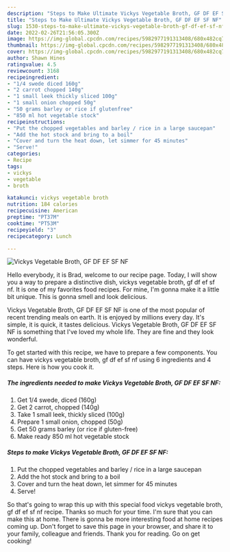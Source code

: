 ```yaml
---
description: "Steps to Make Ultimate Vickys Vegetable Broth, GF DF EF SF NF"
title: "Steps to Make Ultimate Vickys Vegetable Broth, GF DF EF SF NF"
slug: 1530-steps-to-make-ultimate-vickys-vegetable-broth-gf-df-ef-sf-nf
date: 2022-02-26T21:56:05.300Z
image: https://img-global.cpcdn.com/recipes/5982977191313408/680x482cq70/vickys-vegetable-broth-gf-df-ef-sf-nf-recipe-main-photo.jpg
thumbnail: https://img-global.cpcdn.com/recipes/5982977191313408/680x482cq70/vickys-vegetable-broth-gf-df-ef-sf-nf-recipe-main-photo.jpg
cover: https://img-global.cpcdn.com/recipes/5982977191313408/680x482cq70/vickys-vegetable-broth-gf-df-ef-sf-nf-recipe-main-photo.jpg
author: Shawn Hines
ratingvalue: 4.5
reviewcount: 3168
recipeingredient:
- "1/4 swede diced 160g"
- "2 carrot chopped 140g"
- "1 small leek thickly sliced 100g"
- "1 small onion chopped 50g"
- "50 grams barley or rice if glutenfree"
- "850 ml hot vegetable stock"
recipeinstructions:
- "Put the chopped vegetables and barley / rice in a large saucepan"
- "Add the hot stock and bring to a boil"
- "Cover and turn the heat down, let simmer for 45 minutes"
- "Serve!"
categories:
- Recipe
tags:
- vickys
- vegetable
- broth

katakunci: vickys vegetable broth 
nutrition: 184 calories
recipecuisine: American
preptime: "PT37M"
cooktime: "PT53M"
recipeyield: "3"
recipecategory: Lunch

---
```



![Vickys Vegetable Broth, GF DF EF SF NF](https://img-global.cpcdn.com/recipes/5982977191313408/680x482cq70/vickys-vegetable-broth-gf-df-ef-sf-nf-recipe-main-photo.jpg)

Hello everybody, it is Brad, welcome to our recipe page. Today, I will show you a way to prepare a distinctive dish, vickys vegetable broth, gf df ef sf nf. It is one of my favorites food recipes. For mine, I'm gonna make it a little bit unique. This is gonna smell and look delicious.

Vickys Vegetable Broth, GF DF EF SF NF is one of the most popular of recent trending meals on earth. It is enjoyed by millions every day. It's simple, it is quick, it tastes delicious. Vickys Vegetable Broth, GF DF EF SF NF is something that I've loved my whole life. They are fine and they look wonderful.




To get started with this recipe, we have to prepare a few components. You can have vickys vegetable broth, gf df ef sf nf using 6 ingredients and 4 steps. Here is how you cook it.

<!--inarticleads1-->

##### The ingredients needed to make Vickys Vegetable Broth, GF DF EF SF NF:

1. Get 1/4 swede, diced (160g)
1. Get 2 carrot, chopped (140g)
1. Take 1 small leek, thickly sliced (100g)
1. Prepare 1 small onion, chopped (50g)
1. Get 50 grams barley (or rice if gluten-free)
1. Make ready 850 ml hot vegetable stock




<!--inarticleads2-->

##### Steps to make Vickys Vegetable Broth, GF DF EF SF NF:

1. Put the chopped vegetables and barley / rice in a large saucepan
1. Add the hot stock and bring to a boil
1. Cover and turn the heat down, let simmer for 45 minutes
1. Serve!




So that's going to wrap this up with this special food vickys vegetable broth, gf df ef sf nf recipe. Thanks so much for your time. I'm sure that you can make this at home. There is gonna be more interesting food at home recipes coming up. Don't forget to save this page in your browser, and share it to your family, colleague and friends. Thank you for reading. Go on get cooking!
